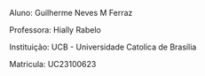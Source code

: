Aluno: Guilherme Neves M Ferraz

Professora: Hially Rabelo

Instituição: UCB - Universidade Catolica de Brasília

Matricula: UC23100623
